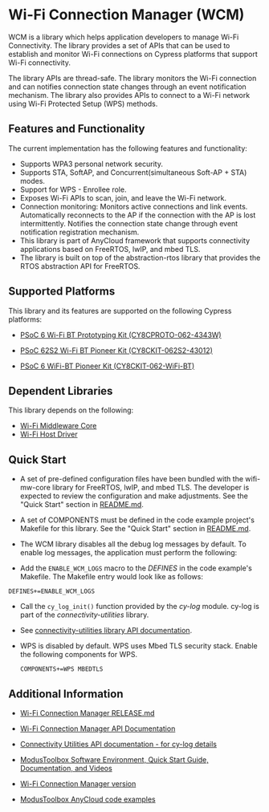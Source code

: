 # Wi-Fi Connection Manager (WCM)
WCM is a library which helps application developers to manage Wi-Fi Connectivity. The library provides a set of APIs that can be used to establish and monitor Wi-Fi connections on Cypress platforms that support Wi-Fi connectivity.

The library APIs are thread-safe. The library monitors the Wi-Fi connection and can notifies connection state changes through an event notification mechanism. The library also provides APIs to connect to a Wi-Fi network using Wi-Fi Protected Setup (WPS) methods.

## Features and Functionality
The current implementation has the following features and functionality:
* Supports WPA3 personal network security.
* Supports STA, SoftAP, and Concurrent(simultaneous Soft-AP + STA) modes.
* Support for WPS - Enrollee role.
* Exposes Wi-Fi APIs to scan, join, and leave the Wi-Fi network.
* Connection monitoring: Monitors active connections and link events. Automatically reconnects to the AP if the connection with the AP is lost intermittently. Notifies the connection state change through event notification registration mechanism.
* This library is part of AnyCloud framework that supports connectivity applications based on FreeRTOS, lwIP, and mbed TLS.
* The library is built on top of the abstraction-rtos library that provides the RTOS abstraction API for FreeRTOS.

## Supported Platforms
This library and its features are supported on the following Cypress platforms:
* [PSoC 6 Wi-Fi BT Prototyping Kit (CY8CPROTO-062-4343W)](https://www.cypress.com/documentation/development-kitsboards/psoc-6-wi-fi-bt-prototyping-kit-cy8cproto-062-4343w)

* [PSoC 62S2 Wi-Fi BT Pioneer Kit (CY8CKIT-062S2-43012)](https://www.cypress.com/documentation/development-kitsboards/psoc-62s2-wi-fi-bt-pioneer-kit-cy8ckit-062s2-43012)

* [PSoC 6 WiFi-BT Pioneer Kit (CY8CKIT-062-WiFi-BT)](https://www.cypress.com/documentation/development-kitsboards/psoc-6-wifi-bt-pioneer-kit-cy8ckit-062-wifi-bt)

## Dependent Libraries
This library depends on the following:
* [Wi-Fi Middleware Core](https://github.com/cypresssemiconductorco/wifi-mw-core)
* [Wi-Fi Host Driver](https://github.com/cypresssemiconductorco/wifi-host-driver)

## Quick Start
* A set of pre-defined configuration files have been bundled with the wifi-mw-core library for FreeRTOS, lwIP, and mbed TLS. The developer is expected to review the configuration and make adjustments. See the "Quick Start" section in [README.md](https://github.com/cypresssemiconductorco/wifi-mw-core/blob/master/README.md).

* A set of COMPONENTS must be defined in the code example project's Makefile for this library. See the "Quick Start" section in [README.md](https://github.com/cypresssemiconductorco/wifi-mw-core/blob/master/README.md).

* The WCM library disables all the debug log messages by default. To enable log messages, the application must perform the following:

 - Add the `ENABLE_WCM_LOGS` macro to the *DEFINES* in the code example's Makefile. The Makefile entry would look like as follows:
  ```
  DEFINES+=ENABLE_WCM_LOGS
  ```
 
 - Call the `cy_log_init()` function provided by the *cy-log* module. cy-log is part of the *connectivity-utilities* library. 
 
 - See [connectivity-utilities library API documentation](https://cypresssemiconductorco.github.io/connectivity-utilities/api_reference_manual/html/group__logging__utils.html).

* WPS is disabled by default. WPS uses Mbed TLS security stack. Enable the following components for WPS.
  ```
  COMPONENTS+=WPS MBEDTLS
  ```

## Additional Information
* [Wi-Fi Connection Manager RELEASE.md](./RELEASE.md)

* [Wi-Fi Connection Manager API Documentation](https://cypresssemiconductorco.github.io/wifi-connection-manager/api_reference_manual/html/index.html)

* [Connectivity Utilities API documentation - for cy-log details](https://cypresssemiconductorco.github.io/connectivity-utilities/api_reference_manual/html/group__logging__utils.html)

* [ModusToolbox Software Environment, Quick Start Guide, Documentation, and Videos](https://www.cypress.com/products/modustoolbox-software-environment)

* [Wi-Fi Connection Manager version](./version.txt)

* [ModusToolbox AnyCloud code examples](https://github.com/cypresssemiconductorco?q=mtb-example-anycloud%20NOT%20Deprecated)
